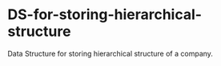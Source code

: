 # DS-for-storing-hierarchical-structure
Data Structure for storing hierarchical structure of a company.
